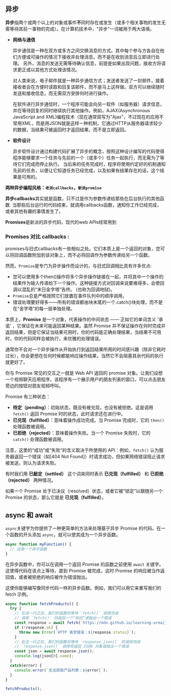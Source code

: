 ##  异步

**异步**指两个或两个以上的对象或事件**不**同时存在或发生（或多个相关事物的发生无需等待其前一事物的完成）。在计算机技术中，"异步"一词被用于两大语境。

- **网络与通信**

  异步通信是一种在双方或多方之间交换消息的方式。其中每个参与方各自在他们方便或可操作的情况下接收并处理消息，而不是在收到消息后立即进行处理。 另外，消息的发送无需等待确认信息，前提是如果出现问题，接收方将请求更正或以其他方式处理该情况。

  对人类来说，电子邮件就是一种异步通信方式；发送者发送了一封邮件，接着接收者会在方便时读取和回复该邮件，而不是马上这样做。双方可以继续随时发送和接收信息，而无需双方安排何时进行操作。

  在软件进行异步通信时，一个程序可能会向另一软件（如服务器）请求信息，并在等待回复的同时继续执行其他操作。例如，AJAX(Asynchronous JavaScript and XML)编程技术（现在通常简写为"Ajax"，不过现在的应用不常用XML，而是用JSON就是这样一种机制，它通过HTTP从服务器请求较少的数据，当结果可被返回时才返回结果，而不是立即返回。

- **软件设计**

  异步软件设计通过构建代码扩展了异步的概念，按照这种设计编写的代码使得程序能够要求一个任务与先前的一个（或多个）任务一起执行，而无需为了等待它们完成而停止执行。 当后来的任务完成时，程序将使用约定好的机制通知先前的任务，以便让它知道任务已经完成，以及如果有结果存在的话，这个结果是可用的。



**两种异步编程风格：`老派callbacks`，`新派promise`**

**异步callbacks**其实就是函数，只不过是作为参数传递给那些在后台执行的其他函数. 当那些后台运行的代码结束，就调用callbacks函数，通知你工作已经完成，或者其他有趣的事情发生了。

**Promises**是新派的异步代码，现代的web APIs经常用到



### Promises 对比 callbacks :

promises与旧式callbacks有一些相似之处。它们本质上是一个返回的对象，您可以将回调函数附加到该对象上，而不必将回调作为参数传递给另一个函数。

然而，`Promise`是专门为异步操作而设计的，与旧式回调相比具有许多优点:

- 您可以使用多个then()操作将多个异步操作链接在一起，并将其中一个操作的结果作为输入传递给下一个操作。这种链接方式对回调来说要难得多，会使回调以混乱的“末日金字塔”告终。 (也称为回调地狱)。
- `Promise`总是严格按照它们放置在事件队列中的顺序调用。
- 错误处理要好得多——所有的错误都由块末尾的一个.catch()块处理，而不是在“金字塔”的每一层单独处理。



本质上，**Promise** 是一个对象，代表操作的中间状态 —— 正如它的单词含义 '承诺' ，它保证在未来可能返回某种结果。虽然 Promise 并不保证操作在何时完成并返回结果，但是它保证当结果可用时，你的代码能正确处理结果，当结果不可用时，你的代码同样会被执行，来优雅的处理错误。

通常你不会对一个异步操作从开始执行到返回结果所用的时间感兴趣（除非它耗时过长），你会更想在任何时候都能响应操作结果，当然它不会阻塞其余代码的执行就更好了。

你与 Promise 常见的交互之一就是 Web API 返回的 promise 对象。让我们设想一个视频聊天应用程序，该程序有一个展示用户的朋友列表的窗口，可以点击朋友旁边的按钮对朋友视频呼叫。



Promise 有三种状态：

- **待定（pending）**：初始状态，既没有被兑现，也没有被拒绝。这是调用 `fetch()` 返回 Promise 时的状态，此时请求还在进行中。
- **已兑现（fulfilled）**：意味着操作成功完成。当 Promise 完成时，它的 `then()` 处理函数被调用。
- **已拒绝（rejected）**：意味着操作失败。当一个 Promise 失败时，它的 `catch()` 处理函数被调用。

注意，这里的“成功”或“失败”的含义取决于所使用的 API：例如，`fetch()` 认为服务器返回一个错误（如[404 Not Found]）时请求成功，但如果网络错误阻止请求被发送，则认为请求失败。

有时我们用 **已敲定（settled）** 这个词来同时表示 **已兑现（fulfilled）** 和 **已拒绝（rejected）** 两种情况。

如果一个 Promise 处于已决议（resolved）状态，或者它被“锁定”以跟随另一个 Promise 的状态，那么它就是 **已兑现（fulfilled）**。



## async 和 await

`async`关键字为你提供了一种更简单的方法来处理基于异步 Promise 的代码。在一个函数的开头添加 `async`，就可以使其成为一个异步函数。

```js
async function myFunction() {
  // 这是一个异步函数
}
```

在异步函数中，你可以在调用一个返回 Promise 的函数之前使用 `await` 关键字。这使得代码在该点上等待，直到 Promise 被完成，这时 Promise 的响应被当作返回值，或者被拒绝的响应被作为错误抛出。

这使你能够编写像同步代码一样的异步函数。例如，我们可以用它来重写我们的 fetch 示例。

```js
async function fetchProducts() {
  try {
    // 在这一行之后，我们的函数将等待 `fetch()` 调用完成
    // 调用 `fetch()` 将返回一个“响应”或抛出一个错误
    const response = await fetch('https://mdn.github.io/learning-area/javascript/apis/fetching-data/can-store/products.json');
    if (!response.ok) {
      throw new Error(`HTTP 请求错误：${response.status}`);
    }
    // 在这一行之后，我们的函数将等待 `response.json()` 的调用完成
    // `response.json()` 调用将返回 JSON 对象或抛出一个错误
    const json = await response.json();
    console.log(json[0].name);
  }
  catch(error) {
    console.error(`无法获取产品列表：${error}`);
  }
}

fetchProducts();
```





































